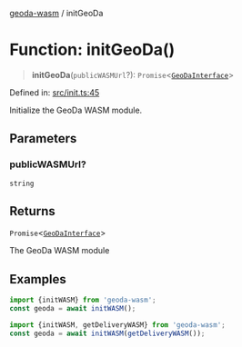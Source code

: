 [geoda-wasm](../globals.md) / initGeoDa

# Function: initGeoDa()

> **initGeoDa**(`publicWASMUrl`?): `Promise`\<[`GeoDaInterface`](../interfaces/GeoDaInterface.md)\>

Defined in: [src/init.ts:45](https://github.com/GeoDaCenter/geoda-lib/blob/92ce80b2e81e5a6276ad0890a9a8fe638734b201/src/js/src/init.ts#L45)

Initialize the GeoDa WASM module.

## Parameters

### publicWASMUrl?

`string`

## Returns

`Promise`\<[`GeoDaInterface`](../interfaces/GeoDaInterface.md)\>

The GeoDa WASM module

## Examples

```ts
import {initWASM} from 'geoda-wasm';
const geoda = await initWASM();
```

```ts
import {initWASM, getDeliveryWASM} from 'geoda-wasm';
const geoda = await initWASM(getDeliveryWASM());
```
